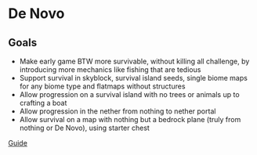 # De Novo

## Goals

- Make early game BTW more survivable, without killing all challenge, by introducing more mechanics like fishing that are tedious
- Support survival in skyblock, survival island seeds, single biome maps for any biome type and flatmaps without structures
- Allow progression on a survival island with no trees or animals up to crafting a boat
- Allow progression in the nether from nothing to nether portal
- Allow survival on a map with nothing but a bedrock plane (truly from nothing or De Novo), using starter chest

[Guide](https://github.com/BTW-Community/De-Novo/wiki/Guide)
